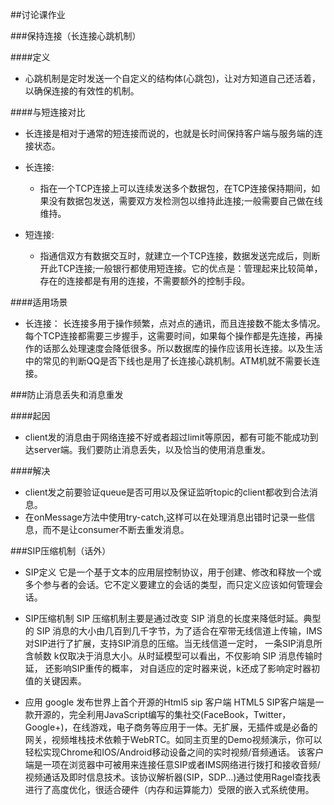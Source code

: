##讨论课作业

###保持连接（长连接心跳机制）

####定义

- 心跳机制是定时发送一个自定义的结构体(心跳包)，让对方知道自己还活着，以确保连接的有效性的机制。

####与短连接对比

- 长连接是相对于通常的短连接而说的，也就是长时间保持客户端与服务端的连接状态。

- 长连接: 
    +  指在一个TCP连接上可以连续发送多个数据包，在TCP连接保持期间，如果没有数据包发送，需要双方发检测包以维持此连接;一般需要自己做在线维持。 

- 短连接: 
    +  指通信双方有数据交互时，就建立一个TCP连接，数据发送完成后，则断开此TCP连接;一般银行都使用短连接。它的优点是：管理起来比较简单，存在的连接都是有用的连接，不需要额外的控制手段。


####适用场景

- 长连接：
    长连接多用于操作频繁，点对点的通讯，而且连接数不能太多情况。
每个TCP连接都需要三步握手，这需要时间，如果每个操作都是先连接，再操作的话那么处理速度会降低很多。所以数据库的操作应该用长连接。以及生活中的常见的判断QQ是否下线也是用了长连接心跳机制。ATM机就不需要长连接。


###防止消息丢失和消息重发

####起因
- client发的消息由于网络连接不好或者超过limit等原因，都有可能不能成功到达server端。我们要防止消息丢失，以及恰当的使用消息重发。

####解决
- client发之前要验证queue是否可用以及保证监听topic的client都收到合法消息。
- 在onMessage方法中使用try-catch,这样可以在处理消息出错时记录一些信息，而不是让consumer不断去重发消息。



###SIP压缩机制（话外）

- SIP定义
    它是一个基于文本的应用层控制协议，用于创建、修改和释放一个或多个参与者的会话。它不定义要建立的会话的类型，而只定义应该如何管理会话。

- SIP压缩机制
    SIP 压缩机制主要是通过改变 SIP 消息的长度来降低时延。典型的 SIP 消息的大小由几百到几千字节，为了适合在窄带无线信道上传输，IMS对SIP进行了扩展，支持SIP消息的压缩。当无线信道一定时， 一条SIP消息所含帧数 k仅取决于消息大小。从时延模型可以看出，不仅影响 SIP 消息传输时延， 还影响SIP重传的概率， 对自适应的定时器来说，k还成了影响定时器初值的关键因素。

- 应用
    google 发布世界上首个开源的Html5 sip 客户端
    HTML5 SIP客户端是一款开源的，完全利用JavaScript编写的集社交(FaceBook，Twitter，Google+)，在线游戏，电子商务等应用于一体。无扩展，无插件或是必备的网关，视频堆栈技术依赖于WebRTC。如同主页里的Demo视频演示，你可以轻松实现Chrome和IOS/Android移动设备之间的实时视频/音频通话。
    该客户端是一项在浏览器中可被用来连接任意SIP或者IMS网络进行拨打和接收音频/视频通话及即时信息技术。该协议解析器(SIP，SDP...)通过使用Ragel查找表进行了高度优化，很适合硬件（内存和运算能力）受限的嵌入式系统使用。


